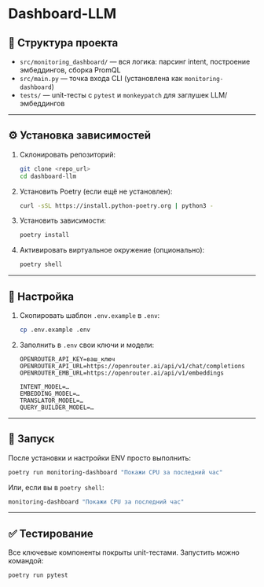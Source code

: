 # Dashboard-LLM


## 📁 Структура проекта

- `src/monitoring_dashboard/` — вся логика: парсинг intent, построение эмбеддингов, сборка PromQL  
- `src/main.py` — точка входа CLI (установлена как `monitoring-dashboard`)  
- `tests/` — unit-тесты с `pytest` и `monkeypatch` для заглушек LLM/эмбеддингов  

---

## ⚙️ Установка зависимостей

1. Склонировать репозиторий:
   ```bash
   git clone <repo_url>
   cd dashboard-llm
   ```

2. Установить Poetry (если ещё не установлен):

   ```bash
   curl -sSL https://install.python-poetry.org | python3 -
   ```

3. Установить зависимости:

   ```bash
   poetry install
   ```

4. Активировать виртуальное окружение (опционально):

   ```bash
   poetry shell
   ```

---

## 🔧 Настройка

1. Скопировать шаблон `.env.example` в `.env`:

   ```bash
   cp .env.example .env
   ```

2. Заполнить в `.env` свои ключи и модели:

   ```dotenv
   OPENROUTER_API_KEY=ваш_ключ
   OPENROUTER_API_URL=https://openrouter.ai/api/v1/chat/completions
   OPENROUTER_EMB_URL=https://openrouter.ai/api/v1/embeddings

   INTENT_MODEL=…
   EMBEDDING_MODEL=…
   TRANSLATOR_MODEL=…
   QUERY_BUILDER_MODEL=…
   ```

---

## 🚀 Запуск

После установки и настройки ENV просто выполнить:

```bash
poetry run monitoring-dashboard "Покажи CPU за последний час"
```

Или, если вы в `poetry shell`:

```bash
monitoring-dashboard "Покажи CPU за последний час"
```

---

## ✅ Тестирование

Все ключевые компоненты покрыты unit-тестами. Запустить можно командой:

```bash
poetry run pytest
```